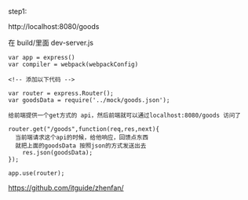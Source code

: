 step1:

http://localhost:8080/goods

在 build/里面 dev-server.js
```
var app = express()
var compiler = webpack(webpackConfig)

<!-- 添加以下代码 -->

var router = express.Router();
var goodsData = require('../mock/goods.json');

给前端提供一个get方式的 api，然后前端就可以通过localhost:8080/goods 访问了

router.get("/goods",function(req,res,next){
  当前端请求这个api的时候，给他响应，回馈点东西
  就把上面的goodsData 按照json的方式发送出去
    res.json(goodsData);
});

app.use(router);
```

https://github.com/itguide/zhenfan/